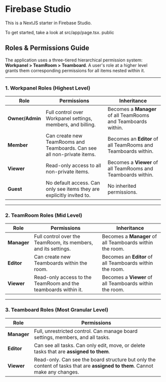 # Firebase Studio

This is a NextJS starter in Firebase Studio.

To get started, take a look at src/app/page.tsx. public

## Roles & Permissions Guide

The application uses a three-tiered hierarchical permission system: **Workpanel > TeamRoom > Teamboard**. A user's role at a higher level grants them corresponding permissions for all items nested within it.

---

### 1. Workpanel Roles (Highest Level)

| Role          | Permissions                                                                      | Inheritance                                                                    |
|---------------|----------------------------------------------------------------------------------|--------------------------------------------------------------------------------|
| **Owner/Admin** | Full control over Workpanel settings, members, and billing.                      | Becomes a **Manager** of all TeamRooms and Teamboards within.                  |
| **Member**      | Can create new TeamRooms and Teamboards. Can see all non-private items.          | Becomes an **Editor** of all TeamRooms and Teamboards within.                  |
| **Viewer**      | Read-only access to all non-private items.                                     | Becomes a **Viewer** of all TeamRooms and Teamboards within.                   |
| **Guest**       | No default access. Can only see items they are explicitly invited to.            | No inherited permissions.                                                      |

---

### 2. TeamRoom Roles (Mid Level)

| Role      | Permissions                                                       | Inheritance                                              |
|-----------|-------------------------------------------------------------------|----------------------------------------------------------|
| **Manager** | Full control over the TeamRoom, its members, and its settings.    | Becomes a **Manager** of all Teamboards within the room. |
| **Editor**  | Can create new Teamboards within the room.                        | Becomes an **Editor** of all Teamboards within the room. |
| **Viewer**  | Read-only access to the TeamRoom and the teamboards within it.    | Becomes a **Viewer** of all Teamboards within the room.  |

---

### 3. Teamboard Roles (Most Granular Level)

| Role      | Permissions                                                                                                         |
|-----------|---------------------------------------------------------------------------------------------------------------------|
| **Manager** | Full, unrestricted control. Can manage board settings, members, and all tasks.                                    |
| **Editor**  | Can see all tasks. Can only edit, move, or delete tasks that are **assigned to them**.                               |
| **Viewer**  | Read-only. Can see the board structure but only the content of tasks that are **assigned to them**. Cannot make any changes. |
